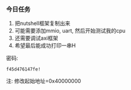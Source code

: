 ### 今日任务

1. 把nutshell框架复制出来
2. 可能需要添加mmio, uart, 然后开始测试我的cpu
3. 还需要调试axi框架
4. 希望最后能成功打印一串H



密码:

```
f45d476147fe!
```



注: 修改起始地址=0x40000000